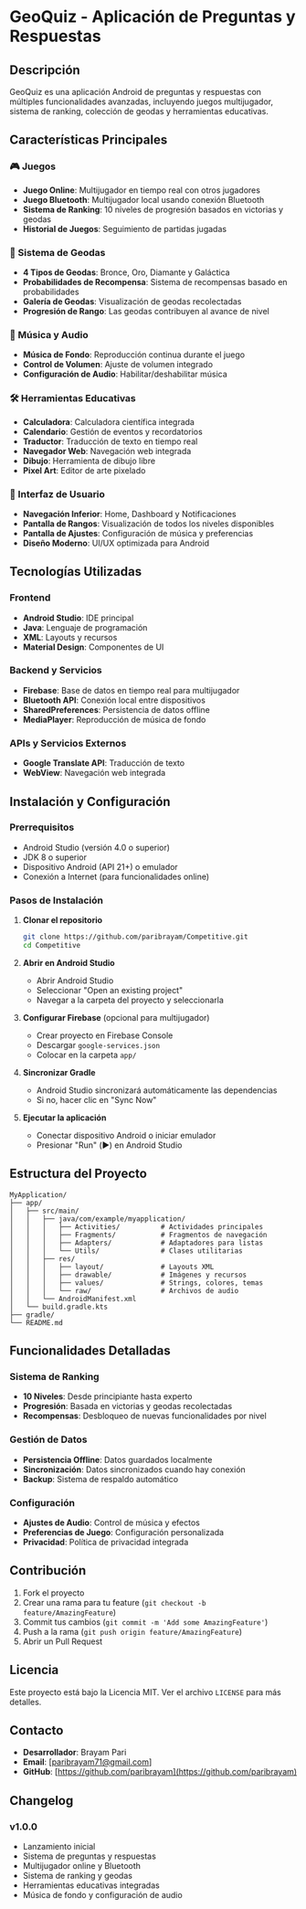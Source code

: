 # GeoQuiz - Aplicación de Preguntas y Respuestas

## Descripción
GeoQuiz es una aplicación Android de preguntas y respuestas con múltiples funcionalidades avanzadas, incluyendo juegos multijugador, sistema de ranking, colección de geodas y herramientas educativas.

## Características Principales

### 🎮 Juegos
- **Juego Online**: Multijugador en tiempo real con otros jugadores
- **Juego Bluetooth**: Multijugador local usando conexión Bluetooth
- **Sistema de Ranking**: 10 niveles de progresión basados en victorias y geodas
- **Historial de Juegos**: Seguimiento de partidas jugadas

### 💎 Sistema de Geodas
- **4 Tipos de Geodas**: Bronce, Oro, Diamante y Galáctica
- **Probabilidades de Recompensa**: Sistema de recompensas basado en probabilidades
- **Galería de Geodas**: Visualización de geodas recolectadas
- **Progresión de Rango**: Las geodas contribuyen al avance de nivel

### 🎵 Música y Audio
- **Música de Fondo**: Reproducción continua durante el juego
- **Control de Volumen**: Ajuste de volumen integrado
- **Configuración de Audio**: Habilitar/deshabilitar música

### 🛠️ Herramientas Educativas
- **Calculadora**: Calculadora científica integrada
- **Calendario**: Gestión de eventos y recordatorios
- **Traductor**: Traducción de texto en tiempo real
- **Navegador Web**: Navegación web integrada
- **Dibujo**: Herramienta de dibujo libre
- **Pixel Art**: Editor de arte pixelado

### 📱 Interfaz de Usuario
- **Navegación Inferior**: Home, Dashboard y Notificaciones
- **Pantalla de Rangos**: Visualización de todos los niveles disponibles
- **Pantalla de Ajustes**: Configuración de música y preferencias
- **Diseño Moderno**: UI/UX optimizada para Android

## Tecnologías Utilizadas

### Frontend
- **Android Studio**: IDE principal
- **Java**: Lenguaje de programación
- **XML**: Layouts y recursos
- **Material Design**: Componentes de UI

### Backend y Servicios
- **Firebase**: Base de datos en tiempo real para multijugador
- **Bluetooth API**: Conexión local entre dispositivos
- **SharedPreferences**: Persistencia de datos offline
- **MediaPlayer**: Reproducción de música de fondo

### APIs y Servicios Externos
- **Google Translate API**: Traducción de texto
- **WebView**: Navegación web integrada

## Instalación y Configuración

### Prerrequisitos
- Android Studio (versión 4.0 o superior)
- JDK 8 o superior
- Dispositivo Android (API 21+) o emulador
- Conexión a Internet (para funcionalidades online)

### Pasos de Instalación
1. **Clonar el repositorio**
   ```bash
   git clone https://github.com/paribrayam/Competitive.git
   cd Competitive
   ```

2. **Abrir en Android Studio**
   - Abrir Android Studio
   - Seleccionar "Open an existing project"
   - Navegar a la carpeta del proyecto y seleccionarla

3. **Configurar Firebase** (opcional para multijugador)
   - Crear proyecto en Firebase Console
   - Descargar `google-services.json`
   - Colocar en la carpeta `app/`

4. **Sincronizar Gradle**
   - Android Studio sincronizará automáticamente las dependencias
   - Si no, hacer clic en "Sync Now"

5. **Ejecutar la aplicación**
   - Conectar dispositivo Android o iniciar emulador
   - Presionar "Run" (▶️) en Android Studio

## Estructura del Proyecto

```
MyApplication/
├── app/
│   ├── src/main/
│   │   ├── java/com/example/myapplication/
│   │   │   ├── Activities/          # Actividades principales
│   │   │   ├── Fragments/           # Fragmentos de navegación
│   │   │   ├── Adapters/            # Adaptadores para listas
│   │   │   └── Utils/               # Clases utilitarias
│   │   ├── res/
│   │   │   ├── layout/              # Layouts XML
│   │   │   ├── drawable/            # Imágenes y recursos
│   │   │   ├── values/              # Strings, colores, temas
│   │   │   └── raw/                 # Archivos de audio
│   │   └── AndroidManifest.xml
│   └── build.gradle.kts
├── gradle/
└── README.md
```

## Funcionalidades Detalladas

### Sistema de Ranking
- **10 Niveles**: Desde principiante hasta experto
- **Progresión**: Basada en victorias y geodas recolectadas
- **Recompensas**: Desbloqueo de nuevas funcionalidades por nivel

### Gestión de Datos
- **Persistencia Offline**: Datos guardados localmente
- **Sincronización**: Datos sincronizados cuando hay conexión
- **Backup**: Sistema de respaldo automático

### Configuración
- **Ajustes de Audio**: Control de música y efectos
- **Preferencias de Juego**: Configuración personalizada
- **Privacidad**: Política de privacidad integrada

## Contribución

1. Fork el proyecto
2. Crear una rama para tu feature (`git checkout -b feature/AmazingFeature`)
3. Commit tus cambios (`git commit -m 'Add some AmazingFeature'`)
4. Push a la rama (`git push origin feature/AmazingFeature`)
5. Abrir un Pull Request

## Licencia

Este proyecto está bajo la Licencia MIT. Ver el archivo `LICENSE` para más detalles.

## Contacto

- **Desarrollador**: Brayam Pari
- **Email**: [paribrayam71@gmail.com]
- **GitHub**: [https://github.com/paribrayam](https://github.com/paribrayam)

## Changelog

### v1.0.0
- Lanzamiento inicial
- Sistema de preguntas y respuestas
- Multijugador online y Bluetooth
- Sistema de ranking y geodas
- Herramientas educativas integradas
- Música de fondo y configuración de audio 
